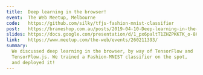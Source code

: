 ```yaml
---
title:  Deep learning in the browser!
event:  The Web Meetup, Melbourne
code:   https://github.com/silky/tfjs-fashion-mnist-classifier
post:   https://braneshop.com.au/posts/2019-04-10-Deep-learning-in-the-browser-at-the-web-meetup.html
slides: https://docs.google.com/presentation/d/1_px6paltT1ZHZPKKTK_o-8KWKppremKcwe-5GY94kos/edit
link:   https://www.meetup.com/the-web/events/260211393/
summary:
  We discussed deep learning in the browser, by way of TensorFlow and
  TensorFlow.js. We trained a Fashion-MNIST classifier on the spot,
  and deployed it!
---
```


